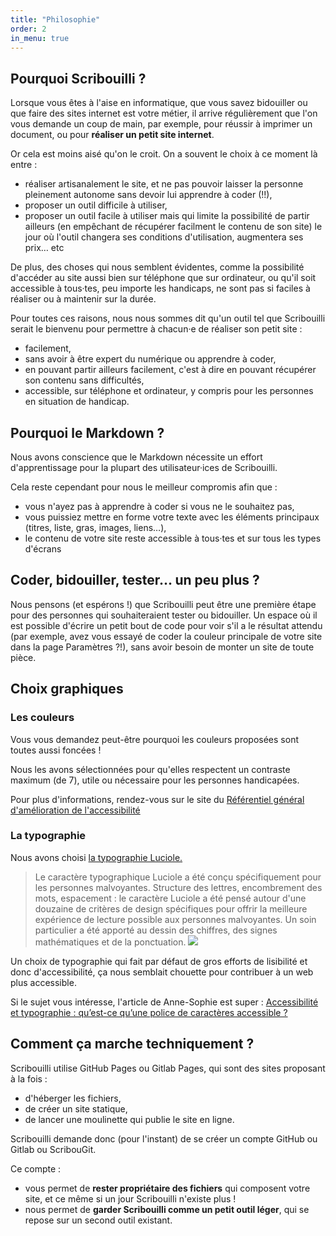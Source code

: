 ```yaml
---
title: "Philosophie"
order: 2
in_menu: true
---
```


## Pourquoi Scribouilli ?

Lorsque vous êtes à l'aise en informatique, que vous savez bidouiller ou que faire des sites internet est votre métier, il arrive régulièrement que l'on vous demande un coup de main, par exemple, pour réussir à imprimer un document, ou pour **réaliser un petit site internet**. 

Or cela est moins aisé qu'on le croit. On a souvent le choix à ce moment là entre :
- réaliser artisanalement le site, et ne pas pouvoir laisser la personne pleinement autonome sans devoir lui apprendre à coder (!!),
- proposer un outil difficile à utiliser,
- proposer un outil facile à utiliser mais qui limite la possibilité de partir ailleurs (en empêchant de récupérer facilment le contenu de son site) le jour où l'outil changera ses conditions d'utilisation, augmentera ses prix… etc

De plus, des choses qui nous semblent évidentes, comme la possibilité d'accéder au site aussi bien sur téléphone que sur ordinateur, ou qu'il soit accessible à tous·tes, peu importe les handicaps, ne sont pas si faciles à réaliser ou à maintenir sur la durée.

Pour toutes ces raisons, nous nous sommes dit qu'un outil tel que Scribouilli serait le bienvenu pour permettre à chacun·e de réaliser son petit site :
- facilement,
- sans avoir à être expert du numérique ou apprendre à coder,
- en pouvant partir ailleurs facilement, c'est à dire en pouvant récupérer son contenu sans difficultés,
- accessible, sur téléphone et ordinateur, y compris pour les personnes en situation de handicap.

## Pourquoi le Markdown ?

Nous avons conscience que le Markdown nécessite un effort d'apprentissage pour la plupart des utilisateur·ices de Scribouilli.

Cela reste cependant pour nous le meilleur compromis afin que : 
- vous n'ayez pas à apprendre à coder si vous ne le souhaitez pas,
- vous puissiez mettre en forme votre texte avec les éléments principaux (titres, liste, gras, images, liens…),
- le contenu de votre site reste accessible à tous·tes et sur tous les types d'écrans

## Coder, bidouiller, tester… un peu plus ?

Nous pensons (et espérons !) que Scribouilli peut être une première étape pour des personnes qui souhaiteraient tester ou bidouiller. Un espace où il est possible d'écrire un petit bout de code pour voir s'il a le résultat attendu (par exemple, avez vous essayé de coder la couleur principale de votre site dans la page Paramètres ?!), sans avoir besoin de monter un site de toute pièce.


## Choix graphiques

### Les couleurs

Vous vous demandez peut-être pourquoi les couleurs proposées sont toutes aussi foncées !

Nous les avons sélectionnées pour qu'elles respectent un contraste maximum (de 7), utile ou nécessaire pour les personnes handicapées. 

Pour plus d'informations, rendez-vous sur le site du [Référentiel général d'amélioration de l'accessibilité](https://accessibilite.numerique.gouv.fr/methode/criteres-et-tests/#3.2)

### La typographie

Nous avons choisi [la typographie Luciole.](http://www.luciole-vision.com/)

> Le caractère typographique Luciole a été conçu spécifiquement pour les personnes malvoyantes. 
> Structure des lettres, encombrement des mots, espacement : le caractère Luciole a été pensé autour d'une douzaine de critères de design spécifiques pour offrir la meilleure expérience de lecture possible aux personnes malvoyantes. Un soin particulier a été apporté au dessin des chiffres, des signes mathématiques et de la ponctuation.
![](http://www.luciole-vision.com/images/about/luciole-typeface-01.jpg)


Un choix de typographie qui fait par défaut de gros efforts de lisibilité et donc d'accessibilité, ça nous semblait chouette pour contribuer à un web plus accessible.

Si le sujet vous intéresse, l'article de Anne-Sophie est super : [Accessibilité et typographie : qu’est-ce qu’une police de caractères accessible ?](https://blog.hello-bokeh.fr/2023/01/12/accessibilite-et-typographie-quest-ce-quune-police-de-caracteres-accessible/)


## Comment ça marche techniquement ?

Scribouilli utilise GitHub Pages ou Gitlab Pages, qui sont des sites proposant à la fois : 
- d'héberger les fichiers, 
- de créer un site statique,
- de lancer une moulinette qui publie le site en ligne.

Scribouilli demande donc (pour l'instant) de se créer un compte GitHub ou Gitlab ou ScribouGit.

Ce compte : 
- vous permet de **rester propriétaire des fichiers** qui composent votre site, et ce même si un jour Scribouilli n'existe plus ! 
- nous permet de **garder Scribouilli comme un petit outil léger**, qui se repose sur un second outil existant.

